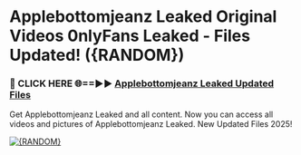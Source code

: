 # Applebottomjeanz Leaked Original Videos 0nlyFans Leaked - Files Updated! ({RANDOM})

<h3>🔴 CLICK HERE 🌐==►► <a href="https://betterlinks.top/A2PfLJ" rel="nofollow">Applebottomjeanz Leaked Updated Files</a></h3>

Get Applebottomjeanz Leaked and all content. Now you can access all videos and pictures of Applebottomjeanz Leaked. New Updated Files 2025!

[![{RANDOM}](https://i.imgur.com/ppqm5kG.gif)](https://betterlinks.top/A2PfLJ)